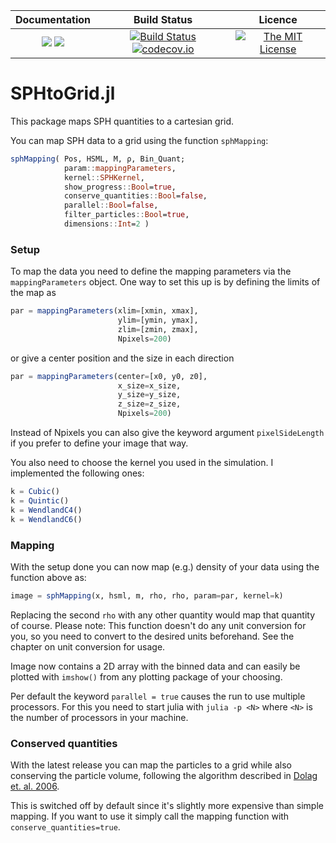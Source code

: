 | **Documentation**                                                 | **Build Status**                                                                                | **Licence**                                                                                |
|:-----------------------------------------------------------------:|:-----------------------------------------------------------------------------------------------:| :-----------------------------------------------------------------------------------------------:|
[![](https://img.shields.io/badge/docs-stable-blue.svg)](https://LudwigBoess.github.io/SPHtoGrid.jl/stable) [![](https://img.shields.io/badge/docs-dev-blue.svg)](https://LudwigBoess.github.io/SPHtoGrid.jl/dev) | [![Build Status](https://travis-ci.org/LudwigBoess/SPHtoGrid.jl.svg?branch=master)](https://travis-ci.org/LudwigBoess/SPHtoGrid.jl) [![codecov.io](https://codecov.io/gh/LudwigBoess/SPHtoGrid.jl/coverage.svg?branch=master)](https://codecov.io/gh/LudwigBoess/SPHtoGrid.jl?branch=master) | [![The MIT License](https://img.shields.io/badge/license-MIT-orange.svg)](LICENSE.md)

# SPHtoGrid.jl

This package maps SPH quantities to a cartesian grid.

You can map SPH data to a grid using the function `sphMapping`:

```julia
sphMapping( Pos, HSML, M, ρ, Bin_Quant;
            param::mappingParameters,
            kernel::SPHKernel,
            show_progress::Bool=true,
            conserve_quantities::Bool=false,
            parallel::Bool=false,
            filter_particles::Bool=true,
            dimensions::Int=2 )
```

### Setup

To map the data you need to define the mapping parameters via the `mappingParameters` object.
One way to set this up is by defining the limits of the map as

```julia
par = mappingParameters(xlim=[xmin, xmax], 
                        ylim=[ymin, ymax], 
                        zlim=[zmin, zmax],
                        Npixels=200)
```

or give a center position and the size in each direction

```julia
par = mappingParameters(center=[x0, y0, z0], 
                        x_size=x_size, 
                        y_size=y_size,
                        z_size=z_size,
                        Npixels=200)
```

Instead of Npixels you can also give the keyword argument `pixelSideLength` if you prefer to define your image that way.

You also need to choose the kernel you used in the simulation. I implemented the following ones:

```julia
k = Cubic()
k = Quintic()
k = WendlandC4()
k = WendlandC6()
```

### Mapping

With the setup done you can now map (e.g.) density of your data using the function above as:

```julia
image = sphMapping(x, hsml, m, rho, rho, param=par, kernel=k)
```

Replacing the second `rho` with any other quantity would map that quantity of course.
Please note: This function doesn't do any unit conversion for you, so you need to convert to the desired units beforehand. See the chapter on unit conversion for usage.

Image now contains a 2D array with the binned data and can easily be plotted with `imshow()` from any plotting package of your choosing.

Per default the keyword `parallel = true` causes the run to use multiple processors. For this you need to start julia with `julia -p <N>` where `<N>` is the number of processors in your machine.

### Conserved quantities

With the latest release you can map the particles to a grid while also conserving the particle volume, following the algorithm described in [Dolag et. al. 2006](https://ui.adsabs.harvard.edu/link_gateway/2005MNRAS.363...29D/doi:10.1111/j.1365-2966.2005.09452.x).

This is switched off by default since it's slightly more expensive than simple mapping. If you want to use it simply call the mapping function with `conserve_quantities=true`.